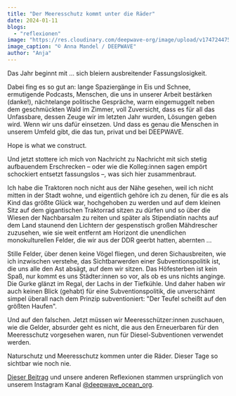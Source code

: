 ```yaml
---
title: "Der Meeresschutz kommt unter die Räder"
date: 2024-01-11
blogs: 
  - "reflexionen"
image: "https://res.cloudinary.com/deepwave-org/image/upload/v1747244754/deepwave.org/2024-01-11_Reflexionen.jpg"
image_caption: "© Anna Mandel / DEEPWAVE"
author: "Anja"
---
```


Das Jahr beginnt mit … sich bleiern ausbreitender Fassungslosigkeit.

Dabei fing es so gut an: lange Spaziergänge in Eis und Schnee, ermutigende Podcasts, Menschen, die uns in unserer Arbeit bestärken (danke!), nächtelange politische Gespräche, warm eingemuggelt neben dem geschmückten Wald im Zimmer, voll Zuversicht, dass es für all das Unfassbare, dessen Zeuge wir im letzten Jahr wurden, Lösungen geben wird. Wenn wir uns dafür einsetzen. Und dass es genau die Menschen in unserem Umfeld gibt, die das tun, privat und bei DEEPWAVE.

Hope is what we construct.

Und jetzt stottere ich mich von Nachricht zu Nachricht mit sich stetig aufbauendem Erschrecken – oder wie die Kolleg:innen sagen empört schockiert entsetzt fassungslos –, was sich hier zusammenbraut.

Ich habe die Traktoren noch nicht aus der Nähe gesehen, weil ich nicht mitten in der Stadt wohne, und eigentlich gehöre ich zu denen, für die es als Kind das größte Glück war, hochgehoben zu werden und auf dem kleinen Sitz auf dem gigantischen Traktorrad sitzen zu dürfen und so über die Wiesen der Nachbarsalm zu reiten und später als Stipendiatin nachts auf dem Land staunend den Lichtern der gespenstisch großen Mähdrescher zuzusehen, wie sie weit entfernt am Horizont die unendlichen monokulturellen Felder, die wir aus der DDR geerbt hatten, abernten …

Stille Felder, über denen keine Vögel fliegen, und deren Sichausbreiten, wie ich inzwischen verstehe, das Sichtbarwerden einer Subventionspolitik ist, die uns alle den Ast absägt, auf dem wir sitzen. Das Höfesterben ist kein Spaß, nur kommt es uns Städter:innen so vor, als ob es uns nichts anginge. Die Gurke glänzt im Regal, der Lachs in der Tiefkühle. Und daher haben wir auch keinen Blick (gehabt) für eine Subventionspolitik, die unverschämt simpel überall nach dem Prinzip subventioniert: "Der Teufel scheißt auf den größten Haufen".

Und auf den falschen. Jetzt müssen wir Meeresschützer:innen zuschauen, wie die Gelder, absurder geht es nicht, die aus den Erneuerbaren für den Meeresschutz vorgesehen waren, nun für Diesel-Subventionen verwendet werden.

Naturschutz und Meeresschutz kommen unter die Räder. Dieser Tage so sichtbar wie noch nie.

[Dieser Beitrag](https://www.instagram.com/p/C19tusBtMig/?hl=de) und unsere anderen Reflexionen stammen ursprünglich von unserem Instagram Kanal [@deepwave\_ocean\_org](https://www.instagram.com/deepwave_ocean_org/).

